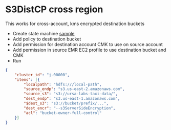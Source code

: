 # S3DistCP cross region

This works for cross-account, kms encrypted destination buckets

* Create state machine [sample](stepfunctions.json)
* Add policy to destination bucket
* Add permission for destination account CMK to use on source account
* Add permission in source EMR EC2 profile to use destination bucket and CMK
* Run

````json
{
    "cluster_id": "j-00000",
    "items": [{
        "localpath": "hdfs:///local-path",
        "source_endp": "s3.us-east-2.amazonaws.com",
        "source_s3": "s3://ursa-labs-taxi-data/",
        "dest_endp": "s3.us-east-1.amazonaws.com",
        "$dest_s3": "s3://bucket/prefix/...",
        "dest_encr": "--s3ServerSideEncryption",
        "acl": "bucket-owner-full-control"
    }]
}
````